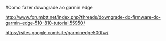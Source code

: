 #Como fazer downgrade ao garmin edge

http://www.forumbtt.net/index.php?threads/downgrade-do-firmware-do-garmin-edge-510-810-tutorial.55950/

https://sites.google.com/site/garminedge500fw/



